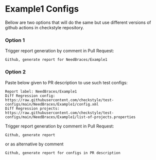 # Example1 Configs

Bellow are two options that will do the same but use different versions
of github actions in checkstyle repository.


### Option 1
Trigger report generation by comment in Pull Request:
```
Github, generate report for NeedBraces/Example1
```

### Option 2

Paste below given to PR description to use such test configs:
```
Report label: NeedBraces/Example1
Diff Regression config: https://raw.githubusercontent.com/checkstyle/test-configs/main/NeedBraces/Example1/config.xml
Diff Regression projects: https://raw.githubusercontent.com/checkstyle/test-configs/main/NeedBraces/Example1/list-of-projects.properties
```

Trigger report generation by comment in Pull Request:
```
Github, generate report
```
or as alternative by comment
```
Github, generate report for configs in PR description
```
